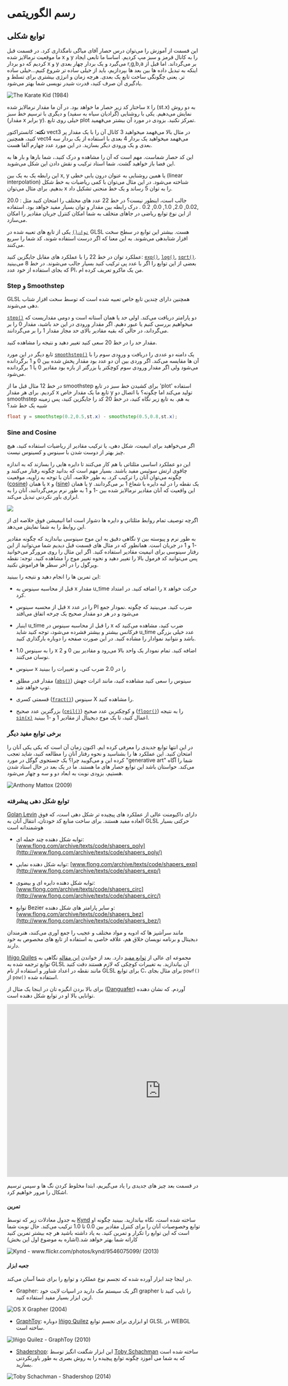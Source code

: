 # رسم الگوریتمی
## توابع شکلی

این قسمت از آموزش را می‌توان درس حصار آقای میاگی نامگذاری کرد. در قسمت قبل ما موقعیت نرمالایز شده x و y را به کانال قرمز و سبز مپ کردیم. اساسا ما تابعی ایجاد کردیم که دو بردار x و y می‌گیرد و یک بردار چهار بعدی r,g,b,a بر می‌گرداند. اما قبل از اینکه به تبدیل داده ها بین بعد ها بپردازیم، باید از خیلی ساده تر شروع کنیم...خیلی ساده تر. یعنی چگونگی ساخت تابع یک بعدی. هرچه زمان و انرژی بیشتری برای تسلط و یادگیری آن صرف کنید، قدرت شیدر نویسی شما بهتر می‌شود.


![The Karate Kid (1984)](mr_miyagi.jpg)

 ساختار کد زیر حصار ما خواهد بود. در آن ما مقدار نرمالایز شده x را (st.x) به دو روش نمایش می‌دهیم. یکی با روشنایی (گرادیان سیاه به سفید) و دیگری با ترسیم خط سبز (مقدار x برابر y). خیلی روی تابع plot تمرکز نکنید. بزودی در مورد آن بیشتر می‌فهمید.
<div class="codeAndCanvas" data="linear.frag"></div>

**نکته**: کانستراکتور vect3 در مثال بالا می‌فهمد میخواهید 3 کانال آن را با یک مقدار پر کنید، همچنین vect4 می‌فهمد میخواهید یک بردار 4 بعدی با استفاده از یک بردار سه بعدی و یک ورودی دیگر بسازید. در این مورد عدد چهارم آلفا هست.

این کد حصار شماست. مهم است که آن را مشاهده و درک کنید.، شما بارها و بار ها به این فضا باز خواهید گشت. شما استاد ترکیب و نقش دادن این شکل می‌شوید.

این رابطه یک به یک بین x, y یا همین روشنایی به عنوان درون یابی خطی (linear interpolation) شناخته می‌شود.  در این مثال می‌توان با کمی ریاضیات به خط شکل بدهیم. برای مثال می‌توان x را به توان 5 رساند و یک خط منحنی تشکیل داد.

<div class="codeAndCanvas" data="expo.frag"></div>

جالب است، اینطور نیست؟ در خط 22 عدد های مختلف را امتحان کنید مثل : 20.0 ,0.02, 2.0, 1.0, 0.0, 0.2 . درک رابطه بین مقدار و توان بسیار مفید خواهد بود. استفاده از این نوع توابع ریاضی در جاهای متخلف به شما امکان کنترل جریان مقادیر را امکان می‌سازد.

[`توان()`](../glossary/?search=pow) یکی از تابع های تعبیه شده در GLSL هست. بیشتر این توابع در سطح سخت افزار شتابدهی می‌شوند. به این معنا که اگر درست استفاده شوند، کد شما را سریع می‌کنند.

عملکرد توان در خط 22 را با عملکرد های مقابل جایگزین کنید: [`exp()`](../glossary/?search=exp), [`log()`](../glossary/?search=log), [`sqrt()`](../glossary/?search=sqrt). بعضی از این توابع را اگر با عدد پی ترکیب کنید بسیار جالب می‌شوند. در خط 8 می‌بینید که  بجای استفاده از خود عدد PI،
 من یک ماکرو تعریف کرده ام.
### Step و Smoothstep

GLSL همچنین دارای چندین تابع خاص تعبیه شده است که توسط سخت افزار شتاب دهی می‌شوند.

 [`step()`](../glossary/?search=step) دو پارامتر دریافت می‌کند. اولی حد یا همان آستانه است و دومی مقداریست که میخواهیم بررسی کنیم یا عبور دهیم. اگر مقدار ورودی در این حد باشید، مقدار 0 را بر می‌گرداند، در حالی که بقیه مقادیر بالای حد مجاز مقدار 1 را بر می‌گردانند.

مقدار حد را در خط 20 سعی کنید تغییر دهید و نتیجه را مشاهده کنید.

<div class="codeAndCanvas" data="step.frag"></div>

تابع دیگر در این مورد [`smoothstep()`](../glossary/?search=smoothstep) یک دامنه دو عددی را دریافت و ورودی سوم را با آن ها مقایسه می‌کند. اگر وردی بین آن دو عدد بود مقدار پخش شده بین 0 و 1 برگردانده می‌شود ولی اگر مقدار ورودی سوم کوچکتر یا بزرگتر از بازه بود مقادیر 0 یا 1 برگردانده می‌شود.

<div class="codeAndCanvas" data="smoothstep.frag"></div>

در خط 12 مثال قبل ما از smoothstep برای کشیدن خط سبز در تابع 'plot' استفاده کردیم. برای هر مقدار x تابع ما یک مقدار خاص y تولید می‌کند اما چگونه؟ با اتصال دو smoothstep به هم. به تابع زیر نگاه کنید، در خط 20 کد را جایگزین کنید، پس زمینه شبیه یک خط شد؟

```glsl
float y = smoothstep(0.2,0.5,st.x) - smoothstep(0.5,0.8,st.x);
```

### Sine and Cosine

اگر می‌خواهید برای انیمیت، شکل دهی، یا ترکیب مقادیر از ریاضیات استفاده کنید، هیچ چیز بهتر از دوست شدن با سینوس و کسینوس نیست.

این دو عملکرد اساسی مثلثاتی با هم کار می‌کنند تا دایره هایی را بسازند که به اندازه چاقوی ارتش سوئیس مفید باشند. بسیار مهم است که بدانید چگونه رفتار می‌کنند و چگونه می‌توان آنان را ترکیب کرد. به طور خلاصه، آنان با توجه به زاویه، موقعیت ([cosine](../glossary/?search=cos)) یا همان x و ([sine](../glossary/?search=sin)) یا همان y یک نقطه را در لبه دایره با شعاع 1 بر می‌گردانند. این واقعیت که آنان مقادیر نرمالایز شده بین -1 و 1 به طور نرم برمی‌گردانند، آنان را به ابزاری باور نکردنی تبدیل می‌کند.

![](sincos.gif)

اگرچه توصیف تمام روابط مثلثاتی و دایره ها دشوار است اما انیمیشن فوق خلاصه ای از این روابط را به شما نمایش می‌دهد.

<div class="simpleFunction" data="y = sin(x);"></div>

نگاهی دقیق به این موج سینوسی بیاندازید که چگونه مقادیر y به طور نرم و پیوسته بین -1 و 1 در جریان است. همانطور که در مثال های قسمت قبل دیدیم شما می‌توانید از این رفتار سینوسی برای انیمیت مقادیر استفاده کنید. اگر این مثال را روی مرورگر می‌خوانید پس می‌توانید کد فرمول بالا را تغییر دهید و نحوه تغییر موج را مشاهده کنید. توجه: نقطه ویرگول را در آخر سطر ها فراموش نکنید.

این تمرین ها را انجام دهید و نتیجه را ببینید:

* قبل از محاسبه سینوس به x مقدار u_time را اضافه کنید. در امتداد x حرکت خواهد کرد.

* قبل از محسبه سینوس x را در عدد PI ضرب کنید. می‌بینید که چگونه .نمودار جمع می‌شود و در هر دو مقدار صحیح یک چرخه اتفاق می‌افتد

* اینبار u_time را قبل از محاسبه سینوس در x ضرب کنید، مشاهده می‌کنید که فرکانس بیشتر و بیشتر فشرده می‌شود، توجه کنید شاید u_time عدد خیلی بزرگی باشد و نتوانید نموادار را مشاده کنید. در این صورت صفحه را دوباره بارگذاری کنید.

* 1.0 را به سینوس x اضافه کنید. تمام نمودار یک واحد بالا می‌رود و مقادیر بین 0 و 2 نوسان می‌کنند.

* سینوس x را در 2.0 ضرب کنی، و تغییرات را ببینید

* مقدار قدر مطلق ([`abs()`](../glossary/?search=abs)) سینوس را سعی کنید مشاهده کنید، مانند اثرات جهش توپ خواهد شد.

* قسمتی کسری ([`fract()`](../glossary/?search=fract)) سینوس X را مشاهده کنید.

* بزرگترین عدد صحیح ([`ceil()`](../glossary/?search=ceil)) و کوچکترین عدد صحیح ([`floor()`](../glossary/?search=floor)) را به نتیجه [`sin(x)`](../glossary/?search=sin) اعمال کنید، تا یک موج دیجیتال از مقادیر 1 و -1 ببینید.

### برخی توابع مفید دیگر
در این انتها توابع جدیدی را معرفی کرده ایم. اکنون زمان آن است که یکی یکی آنان را امتحان کنید. این عملکرد ها را بشناسید و نحوه رفتار آنان را مطالعه کنید، شاید تعجب کرده این و می‌گویید چرا؟ یک جستجوی گوگل در مورد "generative art" شما را آگاه می‌کند. حواستان باشد این توابع حصار های ما هستند. ما در یک بعد در حال استاد شدن هستیم، بزودی نوبت به ابعاد دو و سه و چهار می‌شود.

![Anthony Mattox (2009)](anthony-mattox-ribbon.jpg)

<div class="simpleFunction" data="y = mod(x,0.5); // return x modulo of 0.5
//y = fract(x); // return only the fraction part of a number
//y = ceil(x);  // nearest integer that is greater than or equal to x
//y = floor(x); // nearest integer less than or equal to x
//y = sign(x);  // extract the sign of x
//y = abs(x);   // return the absolute value of x
//y = clamp(x,0.0,1.0); // constrain x to lie between 0.0 and 1.0
//y = min(0.0,x);   // return the lesser of x and 0.0
//y = max(0.0,x);   // return the greater of x and 0.0 "></div>

### توابع شکل دهی پیشرفته

[Golan Levin](http://www.flong.com/) دارای داکیومنت عالی از عملکرد های پیچیده تر شکل دهی است، که فوق العاده مفید هستند. برای ساخت منابع کد خودتان، انتقال آنان به GLSL حرکتی بسیار هوشمندانه است

* توابه شکل دهنده چند جمله ای: [www.flong.com/archive/texts/code/shapers_poly](http://www.flong.com/archive/texts/code/shapers_poly/)

* توابه شکل دهنده نمایی: [www.flong.com/archive/texts/code/shapers_exp](http://www.flong.com/archive/texts/code/shapers_exp/)

* توابه شکل دهنده دایره ای و بیضوی: [www.flong.com/archive/texts/code/shapers_circ](http://www.flong.com/archive/texts/code/shapers_circ/)

* توابع Bezier و سایر پارامتر های شکل دهنده: [www.flong.com/archive/texts/code/shapers_bez](http://www.flong.com/archive/texts/code/shapers_bez/)

<div class="glslGallery" data="160414041542,160414041933,160414041756" data-properties="clickRun:editor,hoverPreview:false"></div>

مانند سرآشپز ها که ادویه و مواد مختلف و عجیب را جمع آوری می‌کنند، هنرمندان دیجیتال و برنامه نویسان خلاق هم، علاقه خاصی به استفاده از  تابع های مخصوص به خود دارند.

[Iñigo Quiles](http://www.iquilezles.org/) مجموعه ای عالی از [توابع مفید](http://www.iquilezles.org/www/articles/functions/functions.htm) دارد. بعد از خواندن [این مقاله](http://www.iquilezles.org/www/articles/functions/functions.htm) نگاهی به توابع ترجمه شده به GLSL آن  بیاندازید. به تغییرات کوچکی که لازم هستند دقت کنید مانند نقطه در اعداد شناور و استفاده از نام GLSL برای توابع C، برای مثال بجای `powf()` از `pow()` استفاده شده.   

<div class="glslGallery" data="05/impulse,05/cubicpulse,05/expo,05/expstep,05/parabola,05/pcurve" data-properties="clickRun:editor,hoverPreview:false"></div>

برای بالا بردن انگیزه تان در اینجا یک مثال از ([Danguafer](https://www.shadertoy.com/user/Danguafer)) آوردم. که نشان دهنده توانایی بالا او در توابع شکل دهنده است.

<iframe width="800" height="450" frameborder="0" src="https://www.shadertoy.com/embed/XsXXDn?gui=true&t=10&paused=true" allowfullscreen></iframe>

در قسمت بعد چیز های جدیدی را یاد می‌گیریم، ابتدا مخلوط کردن نگ ها و سپس ترسیم اشکال را مرور خواهیم کرد.

#### تمرین

به جدول معادلات زیر که توسط [Kynd](http://www.kynd.info/log/) ساخته شده است، نگاه بیاندازید. ببینید چگونه او توابع وخصوصیات آنان را برای کنترل مقادیر بین 0.0 تا 1.0 ترکیب می‌کند. حال نوبت شما است که این توابع را تکرار و تمرین کنید. به یاد داشته باشید هر چه بیشتر تمرین کنید کاراته شما بهتر خواهد شد.(اشاره به موضوع اول این بخش)

![Kynd - www.flickr.com/photos/kynd/9546075099/ (2013)](kynd.png)

#### جعبه ابزار

در اینجا چند ابزار آورده شده که تجسم نوع عملکرد و توابع را برای شما آسان می‌کند.

* Grapher: اگر یک سیستم مک دارید در اسپات لایت خود grapher را تایپ کنید تا ازین ابزار بسیار مفید استفاده کنید.

![OS X Grapher (2004)](grapher.png)

* [GraphToy](http://www.iquilezles.org/apps/graphtoy/): دوباره [Iñigo Quilez](http://www.iquilezles.org) او ابزاری برای تجسم توابع GLSL در WEBGL ساخته است.

![Iñigo Quilez - GraphToy (2010)](graphtoy.png)

* [Shadershop](http://tobyschachman.com/Shadershop/): این ابزار شگفت انگیز توسط [Toby Schachman](http://tobyschachman.com/) ساخته شده است که به شما می آموزد چگونه توابع پیچیده را به روش بصری به طور باورنکردنی بسازید. 

![Toby Schachman - Shadershop (2014)](shadershop.png)
